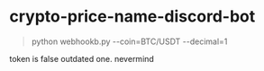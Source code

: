 # crypto-price-name-discord-bot



> python webhookb.py --coin=BTC/USDT --decimal=1



token is false outdated one. nevermind
